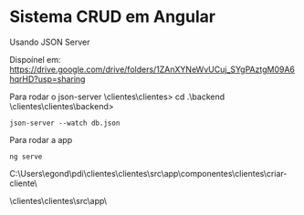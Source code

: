 <h1>Sistema CRUD em Angular</h1>

Usando JSON Server

Dispoínel em:
https://drive.google.com/drive/folders/1ZAnXYNeWvUCuj_SYgPAztgM09A6hqrHD?usp=sharing

Para rodar o json-server
\clientes\clientes> cd .\backend\
\clientes\clientes\backend> 
```
json-server --watch db.json
```


Para rodar a app
```
ng serve
```
C:\Users\egond\pdi\clientes\clientes\src\app\componentes\clientes\criar-cliente\

\clientes\clientes\src\app\
